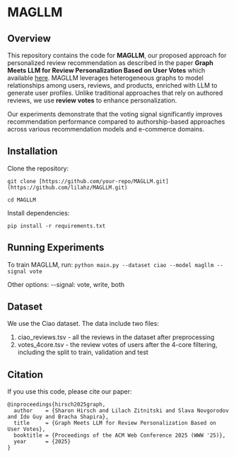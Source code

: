 # MAGLLM
## Overview
This repository contains the code for **MAGLLM**, our proposed approach for personalized review recommendation as described in the paper **Graph Meets LLM for Review Personalization Based on User Votes** which available [here](https://openreview.net/forum?id=MHOhNKeJk8). MAGLLM leverages heterogeneous graphs to model relationships among users, reviews, and products, enriched with LLM to generate user profiles. Unlike traditional approaches that rely on authored reviews, we use **review votes** to enhance personalization.

Our experiments demonstrate that the voting signal significantly improves recommendation performance compared to authorship-based approaches across various recommendation models and e-commerce domains.

## Installation
Clone the repository:

`git clone [https://github.com/your-repo/MAGLLM.git](https://github.com/lilahz/MAGLLM.git)`

`cd MAGLLM`

Install dependencies:

`pip install -r requirements.txt`

## Running Experiments
To train MAGLLM, run:
`python main.py --dataset ciao --model magllm --signal vote`

Other options:
--signal: vote, write, both

## Dataset
We use the Ciao dataset. The data include two files:
1. ciao_reviews.tsv - all the reviews in the dataset after preprocessing
2. votes_4core.tsv - the review votes of users after the 4-core filtering, including the split to train, validation and test

## Citation
If you use this code, please cite our paper:

```
@inproceedings{hirsch2025graph,
  author    = {Sharon Hirsch and Lilach Zitnitski and Slava Novgorodov and Ido Guy and Bracha Shapira},
  title     = {Graph Meets LLM for Review Personalization Based on User Votes},
  booktitle = {Proceedings of the ACM Web Conference 2025 (WWW '25)},
  year      = {2025}
}
```
